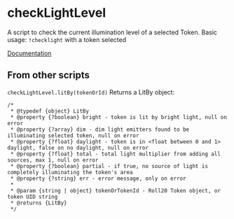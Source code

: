 # checkLightLevel

A script to check the current illumination level of a selected Token.
Basic usage: `!checklight` with a token selected
 
[Documentation](https://app.roll20.net/forum/post/11312893)

## From other scripts

`checkLightLevel.litBy(tokenOrId)`
Returns a LitBy object:

```
/*
 * @typedef {object} LitBy
 * @property {?boolean} bright - token is lit by bright light, null on error
 * @property {?array} dim - dim light emitters found to be illuminating selected token, null on error
 * @property {?float} daylight - token is in <float between 0 and 1> daylight, false on no daylight, null on error
 * @property {?float} total - total light multiplier from adding all sources, max 1, null on error
 * @property {?boolean} partial - if true, no source of light is completely illuminating the token's area 
 * @property {?string} err - error message, only on error
 * 
 * @param {string | object} tokenOrTokenId - Roll20 Token object, or token UID string
 * @returns {LitBy}
 */
```